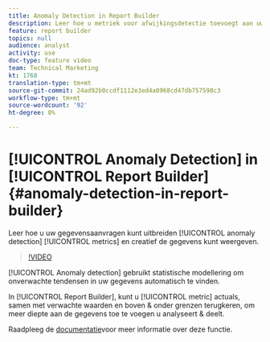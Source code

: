 ```yaml
---
title: Anomaly Detection in Report Builder
description: Leer hoe u metriek voor afwijkingsdetectie toevoegt aan uw gegevensaanvragen en de gegevens creatief weergeeft.
feature: report builder
topics: null
audience: analyst
activity: use
doc-type: feature video
team: Technical Marketing
kt: 1768
translation-type: tm+mt
source-git-commit: 24ad92b0ccdf1112e3ed4a0968cd47db757598c3
workflow-type: tm+mt
source-wordcount: '92'
ht-degree: 0%

---
```



# [!UICONTROL Anomaly Detection] in [!UICONTROL Report Builder] {#anomaly-detection-in-report-builder}

Leer hoe u uw gegevensaanvragen kunt uitbreiden [!UICONTROL anomaly detection] [!UICONTROL metrics] en creatief de gegevens kunt weergeven.

>[!VIDEO](https://video.tv.adobe.com/v/23543/?quality=12)

[!UICONTROL Anomaly detection] gebruikt statistische modellering om onverwachte tendensen in uw gegevens automatisch te vinden.

In [!UICONTROL Report Builder], kunt u [!UICONTROL metric] actuals, samen met verwachte waarden en boven &amp; onder grenzen terugkeren, om meer diepte aan de gegevens toe te voegen u analyseert &amp; deelt.

Raadpleeg de [documentatie](https://marketing.adobe.com/resources/help/en_US/arb/anomaly_detection.html)voor meer informatie over deze functie.
